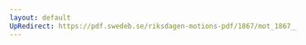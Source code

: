 ```yaml
---
layout: default
UpRedirect: https://pdf.swedeb.se/riksdagen-motions-pdf/1867/mot_1867__ak__00256.pdf
---
```

